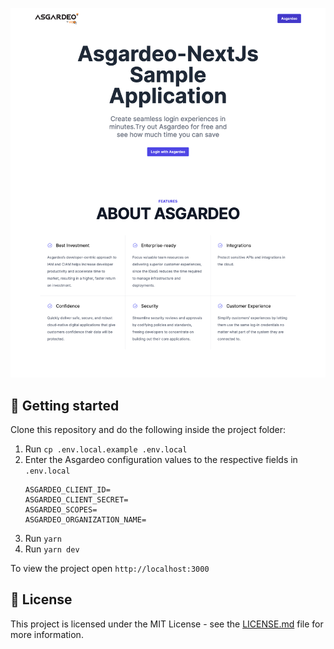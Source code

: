<p align="center">
  <img src="public/screenshot.png" alt="Screenshot">
</p>

## 🚀 Getting started

Clone this repository and do the following inside the project folder:

1. Run `cp .env.local.example .env.local`
2. Enter the Asgardeo configuration values to the respective fields in `.env.local`
      ```
      ASGARDEO_CLIENT_ID=
      ASGARDEO_CLIENT_SECRET=
      ASGARDEO_SCOPES=
      ASGARDEO_ORGANIZATION_NAME=
      ```
3. Run `yarn`
4. Run `yarn dev`

To view the project open `http://localhost:3000`

## 📝 License

This project is licensed under the MIT License - see the [LICENSE.md](LICENSE.md) file for more information.
